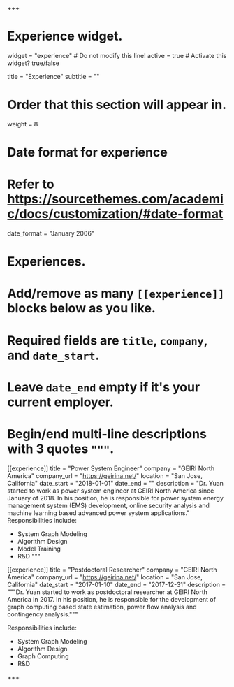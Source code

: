 +++
# Experience widget.
widget = "experience"  # Do not modify this line!
active = true  # Activate this widget? true/false

title = "Experience"
subtitle = ""

# Order that this section will appear in.
weight = 8

# Date format for experience
#   Refer to https://sourcethemes.com/academic/docs/customization/#date-format
date_format = "January 2006"

# Experiences.
#   Add/remove as many `[[experience]]` blocks below as you like.
#   Required fields are `title`, `company`, and `date_start`.
#   Leave `date_end` empty if it's your current employer.
#   Begin/end multi-line descriptions with 3 quotes `"""`.
[[experience]]
  title = "Power System Engineer"
  company = "GEIRI North America"
  company_url = "https://geirina.net/"
  location = "San Jose, California"
  date_start = "2018-01-01"
  date_end = ""
  description = "Dr. Yuan started to work as power system engineer at GEIRI North America since January of 2018. In his position, he is responsible for power system energy management system (EMS) development, online security analysis and machine learning based advanced power system applications."
  Responsibilities include:
  
  * System Graph Modeling
  * Algorithm Design
  * Model Training
  * R&D
  """

[[experience]]
  title = "Postdoctoral Researcher"
  company = "GEIRI North America"
  company_url = "https://geirina.net/"
  location = "San Jose, California"
  date_start = "2017-01-10"
  date_end = "2017-12-31"
  description = """Dr. Yuan started to work as postdoctoral researcher at GEIRI North America in 2017. In his position, he is responsible for the development of graph computing based state estimation, power flow analysis and contingency analysis."""
  
  Responsibilities include:
  
  * System Graph Modeling
  * Algorithm Design
  * Graph Computing
  * R&D

+++
